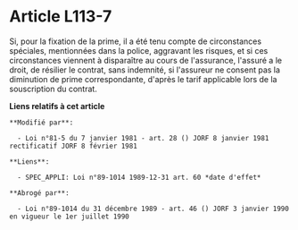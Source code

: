 # Article L113-7

Si, pour la fixation de la prime, il a été tenu compte de circonstances spéciales, mentionnées dans la police, aggravant les
risques, et si ces circonstances viennent à disparaître au cours de l'assurance, l'assuré a le droit, de résilier le contrat,
sans indemnité, si l'assureur ne consent pas la diminution de prime correspondante, d'après le tarif applicable lors de la
souscription du contrat.

**Liens relatifs à cet article**

	**Modifié par**:

	  - Loi n°81-5 du 7 janvier 1981 - art. 28 () JORF 8 janvier 1981 rectificatif JORF 8 février 1981

	**Liens**:

	  - SPEC_APPLI: Loi n°89-1014 1989-12-31 art. 60 *date d'effet*

	**Abrogé par**:

	  - Loi n°89-1014 du 31 décembre 1989 - art. 46 () JORF 3 janvier 1990 en vigueur le 1er juillet 1990

